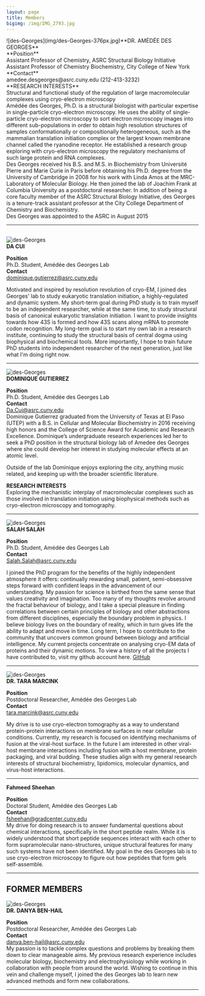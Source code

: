 ```yaml
---
layout: page
title: Members
bigimg: /img/IMG_2793.jpg
---
```


<div class="row">
  <div class="col-md-8" markdown="1">
  ![des-Georges](img/des-Georges-376px.jpg)**DR. AMÉDÉE DES GEORGES**<br>**Position** <br>Assistant Professor of Chemistry, ASRC Structural Biology Initiative <br>Assistant Professor of Chemistry Biochemistry, City College of New York <br>**Contact**<br>amedee.desgeorges@asrc.cuny.edu (212-413-3232)<br>**RESEARCH INTERESTS** <br>Structural and functional study of the regulation of large macromolecular complexes using cryo-electron microscopy
  </div>
  <div class="col-md-4" markdown="1">
   Amédée des Georges, Ph.D. is a structural biologist with particular expertise in single-particle cryo-electron microscopy. He uses the ability of single-particle cryo-electron microscopy to sort electron microscopy images into different sub-populations in order to obtain high resolution structures of samples conformationally or compositionally heterogeneous, such as the mammalian translation initiation complex or the largest known membrane channel called the ryanodine receptor. He established a research group exploring with cryo-electron microscopy the regulatory mechanisms of such large protein and RNA complexes.<br>Des Georges received his B.S. and M.S. in Biochemistry from Université Pierre and Marie Curie in Paris before obtaining his Ph.D. degree from the University of Cambridge in 2008 for his work with Linda Amos at the MRC-Laboratory of Molecular Biology. He then joined the lab of Joachim Frank at Columbia University as a postdoctoral researcher. In addition of being a core faculty member of the ASRC Structural Biology Initiative, des Georges is a tenure-track assistant professor at the City College Department of Chemistry and Biochemistry.<br>Des Georges was appointed to the ASRC in August 2015 
  </div>
</div>










------

## 

![des-Georges](img/Gutierrez-376px.jpg) <br>
**DA CUI**

**Position**<br>
Ph.D. Student, Amédée des Georges Lab <br>
**Contact** <br>
dominique.gutierrez@asrc.cuny.edu <br>

Motivated and inspired by resolution revolution of cryo-EM, I joined des Georges' lab to study eukaryotic translation initiation, a highly-regulated and dynamic system. My short-term goal during PhD study is to train myself to be an independent researcher, while at the same time, to study structural basis of canonical eukaryotic translation initiation. I want to provide insights towards how 43S is formed and how 43S scans along mRNA to promote codon recognition. My long-term goal is to start my own lab in a research institute, continuing to study the structural basis of central dogma using biophysical and biochemical tools. More importantly, I hope to train future PhD students into independent researcher of the next generation, just like what I'm doing right now.

------

![des-Georges](img/Da-Cui.jpg.jpg) <br>
**DOMINIQUE GUTIERREZ**

**Position**<br>
Ph.D. Student, Amédée des Georges Lab <br>
**Contact** <br>
Da.Cui@asrc.cuny.edu <br>
Dominique Gutierrez graduated from the University of Texas at El Paso (UTEP) with a B.S. in Cellular and Molecular Biochemistry in 2016 receiving high honors and the College of Science Award for Academic and Research Excellence. Dominique’s undergraduate research experiences led her to seek a PhD position in the structural biology lab of Amedee des Georges where she could develop her interest in studying molecular effects at an atomic level.

Outside of the lab Dominique enjoys exploring the city, anything music related, and keeping up with the broader scientific literature.

**RESEARCH INTERESTS** <br>
Exploring the mechanistic interplay of macromolecular complexes such as those involved in translation initiation using biophysical methods such as cryo-electron microscopy and tomography.

------

![des-Georges](img/Salah-Salah.jpg) <br>
**SALAH SALAH**

**Position**<br>
Ph.D. Student, Amédée des Georges Lab <br>
**Contact** <br>
Salah.Salah@asrc.cuny.edu <br>

I joined the PhD program for the benefits of the highly independent atmosphere it offers: continually rewarding small, patient, semi-obsessive steps forward with confident leaps in the advancement of our understanding. My passion for science is birthed from the same sense that values creativity and imagination. Too many of my thoughts revolve around the fractal behaviour of biology, and I take a special pleasure in finding correlations between certain principles of biology and other abstractions from different disciplines, especially the boundary problem in physics. I believe biology lives on the boundary of reality, which in turn gives life the ability to adapt and move in time. Long term, I hope to contribute to the community that uncovers common ground between biology and artificial intelligence. My current projects concentrate on analysing cryo-EM data of proteins and their dynamic motions. To view a history of all the projects I have contributed to, visit my github account here. [GitHub](https://github.com/SalahBioPhysics)

------

![des-Georges](img/Marcink-376x451.jpg) <br>
**DR. TARA MARCINK**

**Position**<br>
Postdoctoral Researcher, Amédée des Georges Lab <br>
**Contact** <br>
tara.marcink@asrc.cuny.edu <br>

My drive is to use cryo-electron tomography as a way to  understand protein-protein interactions on membrane surfaces in near cellular conditions. Currently, my research is focused on identifying mechanisms of fusion at the viral-host surface. In the future I am interested in other viral-host membrane interactions including fusion with a host membrane, protein packaging, and viral budding. These studies align with my general research interests of structural biochemistry, lipidomics, molecular dynamics, and virus-host interactions.

------

**Fahmeed Sheehan**

**Position**<br>
Doctoral Student, Amédée des Georges Lab <br>
**Contact** <br>
fsheehan@gradcenter.cuny.edu <br>
My drive for doing research is to answer fundamental questions about chemical interactions, specifically in the short peptide realm. While it is widely understood that short peptide sequences interact with each other to form supramolecular nano-structures, unique structural features for many such systems have not been identified. My goal in the des Georges lab is to use cryo-electron microscopy to figure out how peptides that form gels self-assemble.

------

## FORMER MEMBERS

![des-Georges](img/Ben-Hail-web.jpg) <br>
**DR. DANYA BEN-HAIL**

**Position**<br>
Postdoctoral Researcher, Amédée des Georges Lab <br>
**Contact** <br>
danya.ben-hail@asrc.cuny.edu <br>
My passion is to tackle complex questions and problems by breaking them down to clear manageable aims.
My previous research experience includes molecular biology, biochemistry and electrophysiology while working in collaboration with people from around the world. Wishing to continue in this vein and challenge myself, I joined the des Georges lab to learn new advanced methods and form new collaborations. 

------







